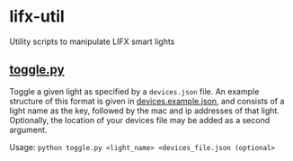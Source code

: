 # lifx-util
Utility scripts to manipulate LIFX smart lights

## [toggle.py](./toggle.py)
Toggle a given light as specified by a `devices.json` file. An example structure of this format is given in [devices.example.json](./devices.example.json), and consists of a light name as the key, followed by the mac and ip addresses of that light. Optionally, the location of your devices file may be added as a second argument.

Usage: `python toggle.py <light_name> <devices_file.json (optional>`